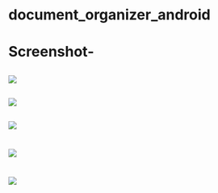 # document_organizer_android
# Screenshot-
##
![](https://github.com/MohammadFahadAlam/My-Document-Organizer/blob/main/sc/sc1.png)
##
![](https://github.com/MohammadFahadAlam/My-Document-Organizer/blob/main/sc/sc2.png)
##
![](https://github.com/MohammadFahadAlam/My-Document-Organizer/blob/main/sc/sc3.png)
#
![](https://github.com/MohammadFahadAlam/My-Document-Organizer/blob/main/sc/sc4.png)
#
![](https://github.com/MohammadFahadAlam/My-Document-Organizer/blob/main/sc/sc5.png)

